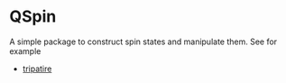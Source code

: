 # QSpin

A simple package to construct spin states and manipulate them. See for example
* [tripatire](https://github.com/amiragha/QSpin/blob/master/tripartite.ipynb)
